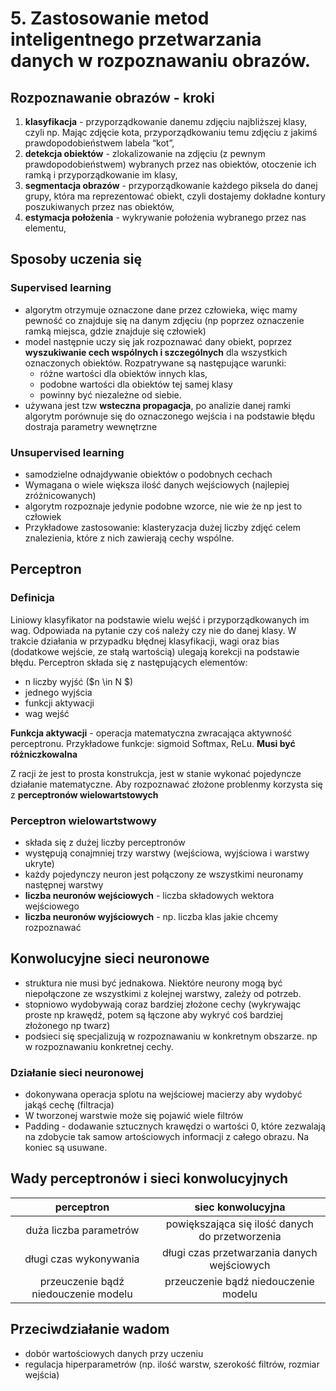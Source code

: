 # 5. Zastosowanie metod inteligentnego przetwarzania danych w rozpoznawaniu obrazów.

## Rozpoznawanie obrazów - kroki

1. **klasyfikacja** - przyporządkowanie danemu zdjęciu najbliższej klasy, czyli np. Mając zdjęcie kota, przyporządkowaniu temu zdjęciu z jakimś prawdopodobieństwem labela “kot”,
2. **detekcja obiektów** - zlokalizowanie na zdjęciu (z pewnym prawdopodobieństwem) wybranych przez nas obiektów, otoczenie ich ramką i przyporządkowanie im klasy,
3. **segmentacja obrazów** - przyporządkowanie każdego piksela do danej grupy, która ma reprezentować obiekt, czyli dostajemy dokładne kontury poszukiwanych przez nas obiektów,
4. **estymacja położenia** - wykrywanie położenia wybranego przez nas elementu, 

## Sposoby uczenia się 

### Supervised learning 
- algorytm otrzymuje oznaczone dane przez człowieka, więc mamy pewność co znajduje się na danym zdjęciu (np poprzez oznaczenie ramką miejsca, gdzie znajduje się człowiek)
- model następnie uczy się jak rozpoznawać dany obiekt, poprzez **wyszukiwanie cech wspólnych i szczególnych** dla wszystkich oznaczonych obiektów. Rozpatrywane są następujące warunki: 
    - różne wartości dla obiektów innych klas, 
    - podobne wartości dla obiektów tej samej klasy
    - powinny być niezależne od siebie.  
- używana jest tzw **wsteczna propagacja**, po analizie danej ramki algorytm porównuje się do oznaczonego wejścia i na podstawie błędu dostraja parametry wewnętrzne

### Unsupervised learning
- samodzielne odnajdywanie obiektów o podobnych cechach
- Wymagana o wiele większa ilość danych wejściowych (najlepiej zróżnicowanych)
- algorytm rozpoznaje jedynie podobne wzorce, nie wie że np jest to człowiek
- Przykładowe zastosowanie: klasteryzacja dużej liczby zdjęć celem znalezienia, które z nich zawierają cechy wspólne.


## Perceptron 

### Definicja
Liniowy klasyfikator na podstawie wielu wejść i przyporządkowanych im wag. Odpowiada na pytanie czy coś należy czy nie do danej klasy. W trakcie działania w przypadku błędnej klasyfikacji, wagi oraz bias (dodatkowe wejście, ze stałą wartością) ulegają korekcji na podstawie błędu.  Perceptron składa się z następujących elementów:
- n liczby wyjść ($n \in N $)
- jednego wyjścia
- funkcji aktywacji
- wag wejść 

**Funkcja aktywacji** - operacja matematyczna zwracająca aktywność perceptronu. Przykładowe funkcje: sigmoid Softmax, ReLu. **Musi być różniczkowalna**

Z racji że jest to prosta konstrukcja, jest w stanie wykonać pojedyncze działanie matematyczne. Aby rozpoznawać złożone problenmy korzysta się z **perceptronów wielowartstowych**



### Perceptron wielowartstwowy
- składa się z dużej liczby perceptronów
- występują conajmniej trzy warstwy (wejściowa, wyjściowa i warstwy ukryte)
- każdy pojedynczy neuron jest połączony ze wszystkimi neuronamy następnej warstwy
- **liczba neuronów wejściowych** - liczba składowych wektora wejściowego
- **liczba neuronów wyjściowych** - np. liczba klas jakie chcemy rozpoznawać 

## Konwolucyjne sieci neuronowe 
- struktura nie musi być jednakowa. Niektóre neurony mogą być niepołączone ze wszystkimi z kolejnej warstwy, zależy od potrzeb.
- stopniowo wydobywają coraz bardziej złożone cechy (wykrywając proste np krawędź, potem są łączone aby wykryć coś bardziej złożonego np twarz)
- podsieci się specjalizują w rozpoznawaniu w konkretnym obszarze. np w rozpoznawaniu konkretnej cechy.

### Działanie sieci neuronowej
- dokonywana operacja splotu na wejściowej macierzy aby wydobyć jakąś cechę (filtracja)
- W tworzonej warstwie może się pojawić wiele filtrów
- Padding  - dodawanie sztucznych krawędzi o wartości 0, które zezwalają na zdobycie tak samow artościowych informacji z całego obrazu. Na koniec są usuwane.

## Wady perceptronów i sieci konwolucyjnych

|perceptron| siec konwolucyjna|
|:---:|:---:|
|duża liczba parametrów | powiększająca się ilość danych do przetworzenia|
|długi czas wykonywania| długi czas przetwarzania danych wejściowych |
|przeuczenie bądź niedouczenie modelu|przeuczenie bądź niedouczenie modelu|

## Przeciwdziałanie wadom
- dobór wartościowych danych przy uczeniu
- regulacja hiperparametrów (np. ilość warstw, szerokość filtrów, rozmiar wejścia)